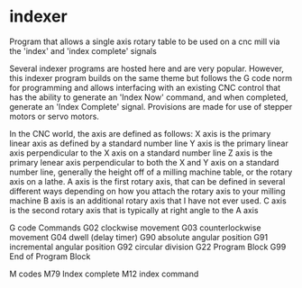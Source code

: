 # indexer
Program that allows a single axis rotary table to be used on a cnc mill via the 'index' and 'index complete' signals

Several indexer programs are hosted here and are very popular. However, this indexer program builds on the same theme but follows the G code norm for programming and allows interfacing with an existing CNC control that has the ability to generate an 'Index Now' command, and when completed, generate an 'Index Complete' signal. Provisions are made for use of stepper motors or servo motors.

In the CNC world, the axis are defined as follows:
X axis is the primary linear axis as defined by a standard number line
Y axis is the primary linear axis perpendicular to the X axis on a standard number line
Z axis is the primary lenear axis perpendicular to both the X and Y axis on a standard number line, generally the height off of a milling machine table, or the rotary axis on a lathe.
A axis is the first rotary axis, that can be defined in several different ways depending on how you attach the rotary axis to your milling machine
B axis is an additional rotary axis that I have not ever used.
C axis is the second rotary axis that is typically at right angle to the A axis

G code Commands
G02 clockwise movement
G03 counterlockwise movement
G04 dwell (delay timer)
G90 absolute angular position
G91 incremental angular position
G92 circular division
G22 Program Block
G99 End of Program Block

M codes
M79 Index complete
M12 index command


